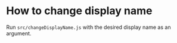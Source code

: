 # How to change display name

Run `src/changeDisplayName.js` with the desired display name as an argument.